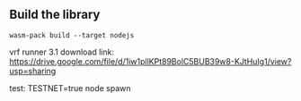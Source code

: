 ## Build the library

`wasm-pack build --target nodejs`

vrf runner 3.1 download link: https://drive.google.com/file/d/1iw1pllKPt89BolC5BUB39w8-KJtHuIg1/view?usp=sharing

test: TESTNET=true node spawn